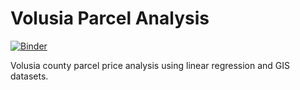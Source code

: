 # Volusia Parcel Analysis

[![Binder](https://mybinder.org/badge_logo.svg)](https://mybinder.org/v2/gh/alexhendrik/volusia-parcel-analysis/HEAD)

Volusia county parcel price analysis using linear regression and GIS datasets.
